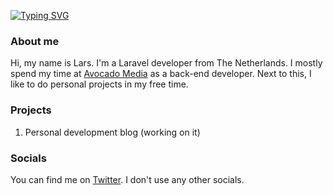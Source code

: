 [![Typing SVG](https://readme-typing-svg.herokuapp.com?size=18&duration=2000&color=0093F7&background=18FF0000&lines=%40larstw)](https://github.com/larstw)

### About me

Hi, my name is Lars. I'm a Laravel developer from The Netherlands. I mostly spend my time at [Avocado Media](https://avocado.media/) as a back-end developer. Next to this, I like to do personal projects in my free time.

### Projects

1. Personal development blog (working on it)

### Socials

You can find me on [Twitter](https://twitter.com/larstwolters). I don't use any other socials.
